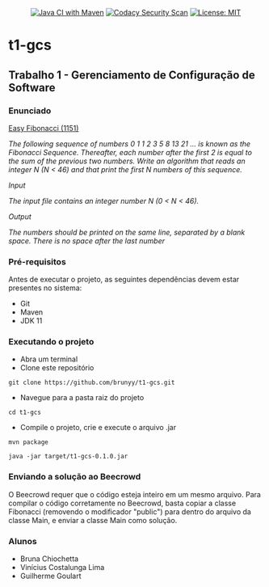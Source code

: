 <div align="center">

[![Java CI with Maven](https://github.com/brunyy/t1-gcs/actions/workflows/maven.yml/badge.svg)](https://github.com/brunyy/t1-gcs/actions/workflows/maven.yml)
[![Codacy Security Scan](https://github.com/brunyy/t1-gcs/actions/workflows/codacy.yml/badge.svg?branch=main)](https://github.com/brunyy/t1-gcs/actions/workflows/codacy.yml) 
[![License: MIT](https://img.shields.io/badge/License-MIT-yellow.svg)](https://opensource.org/licenses/MIT)

</div>

# t1-gcs
## Trabalho 1 - Gerenciamento de Configuração de Software

 ### **Enunciado**  

 [Easy Fibonacci (1151)](https://www.beecrowd.com.br/judge/en/problems/view/1151)

 *The following sequence of numbers 0 1 1 2 3 5 8 13 21 ... is known as the Fibonacci Sequence. Thereafter, each number after the first 2 is equal to the sum of the previous two numbers. Write an algorithm that reads an integer N (N < 46) and that print the first N numbers of this sequence.*

*Input*

*The input file contains an integer number N (0 < N < 46).*

*Output*

*The numbers ​​should be printed on the same line, separated by a blank space. There is no space after the last number*

### **Pré-requisitos**

Antes de executar o projeto, as seguintes dependências devem estar presentes no sistema:
- Git
- Maven
- JDK 11

### **Executando o projeto**
- Abra um terminal
- Clone este repositório

`git clone https://github.com/brunyy/t1-gcs.git`

- Navegue para a pasta raiz do projeto

`cd t1-gcs`

- Compile o projeto, crie e execute o arquivo .jar

`mvn package `

`java -jar target/t1-gcs-0.1.0.jar`

### **Enviando a solução ao Beecrowd**

O Beecrowd requer que o código esteja inteiro em um mesmo arquivo. Para compilar o código corretamente no Beecrowd, basta copiar a classe Fibonacci (removendo o modificador "public") para dentro do arquivo da classe Main, e enviar a classe Main como solução.

### **Alunos**  
- Bruna Chiochetta
- Vinícius Costalunga Lima
- Guilherme Goulart
